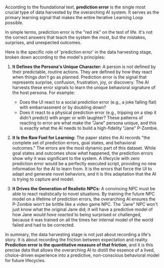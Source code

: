 According to the foundational text, **prediction error** is the single most crucial type of data harvested by the overarching AI system. It serves as the primary learning signal that makes the entire Iterative Learning Loop possible.

In simple terms, prediction error is the "red ink" on the test of life. It's not the correct answers that teach the system the most, but the mistakes, surprises, and unexpected outcomes.

Here is the specific role of 'prediction error' in the data harvesting stage, broken down according to the model's principles:

1.  **It Defines the Persona's Unique Character:** A person is not defined by their predictable, routine actions. They are defined by how they react when things *don't* go as planned. Prediction error is the signal that represents surprise, confusion, frustration, joy, or discovery. The AI harvests these error signals to learn the unique behavioral signature of the host persona. For example:
    *   Does the UI react to a social prediction error (e.g., a joke falling flat) with embarrassment or by doubling down?
    *   Does it react to a physical prediction error (e.g., tripping on a step it didn't predict) with anger or with laughter?
    These patterns of reacting to error are what make the "Jane" persona unique, and this is exactly what the AI needs to build a high-fidelity "Jane" P-Zombie.

2.  **It Is the Raw Fuel for Learning:** The paper states the AI records "the complete set of prediction errors, goal states, and behavioral outcomes." The errors are the most dynamic part of this dataset. While goal states and outcomes show *what* happened, the prediction errors show *why* it was significant to the system. A lifecycle with zero prediction error would be a perfectly executed script, providing no new information for the AI to learn from. It is the errors that force the UI to adapt and generate novel behaviors, and it is this adaptation that the AI is trying to capture and model.

3.  **It Drives the Generation of Realistic NPCs:** A convincing NPC must be able to react realistically to novel situations. By training the future NPC model on a lifetime of prediction errors, the overarching AI ensures the P-Zombie won't be brittle like a video game NPC. The "Jane" NPC won't just know what the original Jane did; it will have a predictive model of how Jane *would have reacted* to being surprised or challenged, because it was trained on all the times her internal model of the world failed and had to be corrected.

In summary, the data harvesting stage is not just about recording a life's story. It is about recording the friction between expectation and reality. **Prediction error is the quantitative measure of that friction**, and it is this precise data that allows the overarching AI to distill the essence of a lived, choice-driven experience into a predictive, non-conscious behavioral model for future lifecycles.